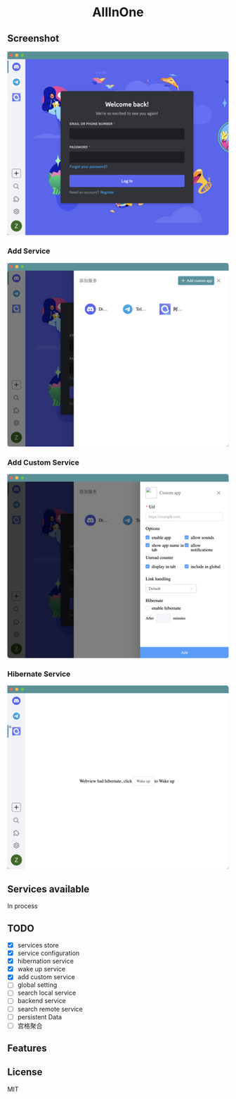 <h1 align="center">
  AllInOne
  <br>
</h1>

## Screenshot

![AllInOne](screenshots/home.png)

### Add Service
![AllInOne](screenshots/add-service.png)

### Add Custom Service
![AllInOne](screenshots/add-custom-service.png)

### Hibernate Service
![AllInOne](screenshots/hibernate.png)
## Services available
<string>In process</string>
<br>

## TODO

- [x] services store
- [x] service configuration
- [x] hibernation service
- [x] wake up service
- [x] add custom service
- [ ] global setting
- [ ] search local service
- [ ] backend service
- [ ] search remote service
- [ ] persistent Data
- [ ] 宫格聚合

## Features

License
-------------------
MIT